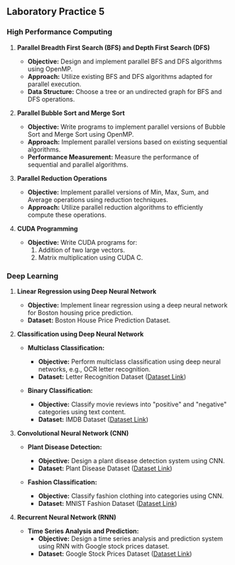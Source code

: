 ## Laboratory Practice 5

### High Performance Computing

1. **Parallel Breadth First Search (BFS) and Depth First Search (DFS)**

   - **Objective:** Design and implement parallel BFS and DFS algorithms using OpenMP.
   - **Approach:** Utilize existing BFS and DFS algorithms adapted for parallel execution.
   - **Data Structure:** Choose a tree or an undirected graph for BFS and DFS operations.

2. **Parallel Bubble Sort and Merge Sort**

   - **Objective:** Write programs to implement parallel versions of Bubble Sort and Merge Sort using OpenMP.
   - **Approach:** Implement parallel versions based on existing sequential algorithms.
   - **Performance Measurement:** Measure the performance of sequential and parallel algorithms.

3. **Parallel Reduction Operations**

   - **Objective:** Implement parallel versions of Min, Max, Sum, and Average operations using reduction techniques.
   - **Approach:** Utilize parallel reduction algorithms to efficiently compute these operations.

4. **CUDA Programming**

   - **Objective:** Write CUDA programs for:
     1. Addition of two large vectors.
     2. Matrix multiplication using CUDA C.

### Deep Learning

1. **Linear Regression using Deep Neural Network**

   - **Objective:** Implement linear regression using a deep neural network for Boston housing price prediction.
   - **Dataset:** Boston House Price Prediction Dataset.

2. **Classification using Deep Neural Network**

   - **Multiclass Classification:**
     - **Objective:** Perform multiclass classification using deep neural networks, e.g., OCR letter recognition.
     - **Dataset:** Letter Recognition Dataset ([Dataset Link](https://archive.ics.uci.edu/ml/datasets/letter+recognition))

   - **Binary Classification:**
     - **Objective:** Classify movie reviews into "positive" and "negative" categories using text content.
     - **Dataset:** IMDB Dataset ([Dataset Link](https://www.imdb.com/interfaces/))

3. **Convolutional Neural Network (CNN)**

   - **Plant Disease Detection:**
     - **Objective:** Design a plant disease detection system using CNN.
     - **Dataset:** Plant Disease Dataset ([Dataset Link](https://www.kaggle.com/emmarex/plantdisease))

   - **Fashion Classification:**
     - **Objective:** Classify fashion clothing into categories using CNN.
     - **Dataset:** MNIST Fashion Dataset ([Dataset Link](https://github.com/zalandoresearch/fashion-mnist))

5. **Recurrent Neural Network (RNN)**

   - **Time Series Analysis and Prediction:**
     - **Objective:** Design a time series analysis and prediction system using RNN with Google stock prices dataset.
     - **Dataset:** Google Stock Prices Dataset ([Dataset Link](https://finance.yahoo.com/quote/GOOG/history/))

